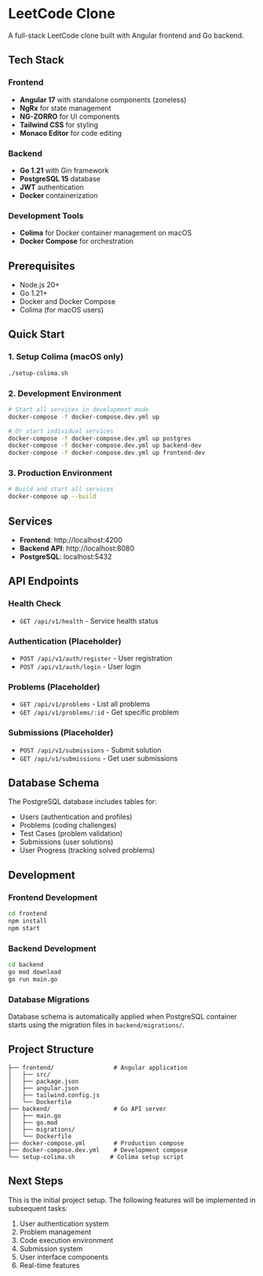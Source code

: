 # LeetCode Clone

A full-stack LeetCode clone built with Angular frontend and Go backend.

## Tech Stack

### Frontend
- **Angular 17** with standalone components (zoneless)
- **NgRx** for state management
- **NG-ZORRO** for UI components
- **Tailwind CSS** for styling
- **Monaco Editor** for code editing

### Backend
- **Go 1.21** with Gin framework
- **PostgreSQL 15** database
- **JWT** authentication
- **Docker** containerization

### Development Tools
- **Colima** for Docker container management on macOS
- **Docker Compose** for orchestration

## Prerequisites

- Node.js 20+
- Go 1.21+
- Docker and Docker Compose
- Colima (for macOS users)

## Quick Start

### 1. Setup Colima (macOS only)
```bash
./setup-colima.sh
```

### 2. Development Environment
```bash
# Start all services in development mode
docker-compose -f docker-compose.dev.yml up

# Or start individual services
docker-compose -f docker-compose.dev.yml up postgres
docker-compose -f docker-compose.dev.yml up backend-dev
docker-compose -f docker-compose.dev.yml up frontend-dev
```

### 3. Production Environment
```bash
# Build and start all services
docker-compose up --build
```

## Services

- **Frontend**: http://localhost:4200
- **Backend API**: http://localhost:8080
- **PostgreSQL**: localhost:5432

## API Endpoints

### Health Check
- `GET /api/v1/health` - Service health status

### Authentication (Placeholder)
- `POST /api/v1/auth/register` - User registration
- `POST /api/v1/auth/login` - User login

### Problems (Placeholder)
- `GET /api/v1/problems` - List all problems
- `GET /api/v1/problems/:id` - Get specific problem

### Submissions (Placeholder)
- `POST /api/v1/submissions` - Submit solution
- `GET /api/v1/submissions` - Get user submissions

## Database Schema

The PostgreSQL database includes tables for:
- Users (authentication and profiles)
- Problems (coding challenges)
- Test Cases (problem validation)
- Submissions (user solutions)
- User Progress (tracking solved problems)

## Development

### Frontend Development
```bash
cd frontend
npm install
npm start
```

### Backend Development
```bash
cd backend
go mod download
go run main.go
```

### Database Migrations
Database schema is automatically applied when PostgreSQL container starts using the migration files in `backend/migrations/`.

## Project Structure

```
├── frontend/                 # Angular application
│   ├── src/
│   ├── package.json
│   ├── angular.json
│   ├── tailwind.config.js
│   └── Dockerfile
├── backend/                  # Go API server
│   ├── main.go
│   ├── go.mod
│   ├── migrations/
│   └── Dockerfile
├── docker-compose.yml        # Production compose
├── docker-compose.dev.yml    # Development compose
└── setup-colima.sh          # Colima setup script
```

## Next Steps

This is the initial project setup. The following features will be implemented in subsequent tasks:
1. User authentication system
2. Problem management
3. Code execution environment
4. Submission system
5. User interface components
6. Real-time features